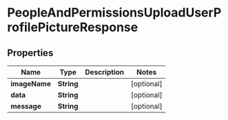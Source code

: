 

# PeopleAndPermissionsUploadUserProfilePictureResponse


## Properties

| Name | Type | Description | Notes |
|------------ | ------------- | ------------- | -------------|
|**imageName** | **String** |  |  [optional] |
|**data** | **String** |  |  [optional] |
|**message** | **String** |  |  [optional] |



